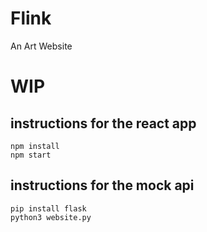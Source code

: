 # Flink

An Art Website

# WIP

## instructions for the react app
```
npm install
npm start
```

## instructions for the mock api
```
pip install flask
python3 website.py
```